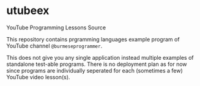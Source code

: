 # utubeex
YouTube Programming Lessons Source

This repository contains prgramming languages example program of YouTube channel `@burmeseprogrammer`. 

This does not give you any single application instead multiple examples of standalone test-able programs. 
There is no deployment plan as for now since programs are individually seperated for each (sometimes a few) YouTube video lesson(s). 
